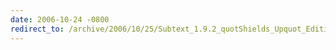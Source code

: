 ```yaml
---
date: 2006-10-24 -0800
redirect_to: /archive/2006/10/25/Subtext_1.9.2_quotShields_Upquot_Edition_Released.aspx/
---
```

